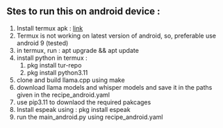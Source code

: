 ## Stes to run this on android device : 

<ol> 
<li> Install termux apk : <a href=https://github.com/termux/termux-app/releases/tag/v0.118.1> link </a>  </li>

<li> Termux is not working on latest version of android, so, preferable use android 9 (tested) </li>

<li> in termux, run : apt upgrade && apt update </li>
<li> install python in termux : <ol> <li>pkg install tur-repo</li> <li>pkg install python3.11</li></ol>
<li>clone and build llama.cpp using make </li>
<li> download llama models and whisper models and save it in the paths given in the recipe_android.yaml </li>
<li> use pip3.11 to downlaod the required pakcages </li>
<li> Install espeak using :  pkg install espeak </li>
<li> run the main_android.py using recipe_android.yaml </li>
</ol>


